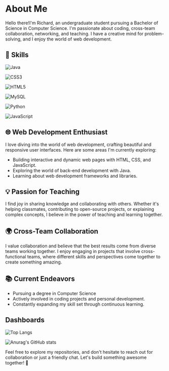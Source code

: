 # About Me

Hello there!I'm Richard, an undergraduate student pursuing a Bachelor of Science in Computer Science. I'm passionate about coding, cross-team collaboration, networking, and teaching. I have a creative mind for problem-solving, and I enjoy the world of web development.

## 🔧 Skills

![Java](https://img.shields.io/badge/Java-007396?logo=java&logoColor=white&style=flat-square) 

![CSS3](https://img.shields.io/badge/CSS3-1572B6?logo=css3&logoColor=white&style=flat-square) 

![HTML5](https://img.shields.io/badge/HTML5-E34F26?logo=html5&logoColor=white&style=flat-square) 

![MySQL](https://img.shields.io/badge/MySQL-4479A1?logo=mysql&logoColor=white&style=flat-square) 

![Python](https://img.shields.io/badge/Python-3776AB?logo=python&logoColor=white&style=flat-square)

![JavaScript](https://img.shields.io/badge/JavaScript-F7DF1E?logo=javascript&logoColor=black&style=flat-square) 


## 🌐 Web Development Enthusiast

I love diving into the world of web development, crafting beautiful and responsive user interfaces. Here are some areas I'm currently exploring:

- Building interactive and dynamic web pages with HTML, CSS, and JavaScript.
- Exploring the world of back-end development with Java.
- Learning about web development frameworks and libraries.

## 💡 Passion for Teaching

I find joy in sharing knowledge and collaborating with others. Whether it's helping classmates, contributing to open-source projects, or explaining complex concepts, I believe in the power of teaching and learning together.

## 🌍 Cross-Team Collaboration

I value collaboration and believe that the best results come from diverse teams working together. I enjoy engaging in projects that involve cross-functional teams, where different skills and perspectives come together to create something amazing.

## 📚 Current Endeavors

- Pursuing a degree in Computer Science
- Actively involved in coding projects and personal development.
- Constantly expanding my skill set through continuous learning.
## Dashboards
![Top Langs](https://github-readme-stats.vercel.app/api/top-langs/?username=8thrichard&layout=compact)


![Anurag's GitHub stats](https://github-readme-stats.vercel.app/api?username=8thrichard&show_icons=true&theme=transparent)


Feel free to explore my repositories, and don't hesitate to reach out for collaboration or just a friendly chat. Let's build something awesome together! 🚀

